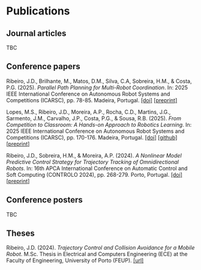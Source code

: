 # Publications

## Journal articles

TBC

<!-- Ribeiro, J.D., Sousa, R.B., Martins, J.G., Aguiar, A.S., Santos, F.N., & Sobreira, H.M. (2025).
_Indoor Benchmark of 3D LiDAR SLAM at iilab – Industry and Innovation Laboratory_.
IEEE Access, 
**<volume>**(<number>):<pages xxx-xxx>.
DOI: [TBC](https://doi.org/TBC).
URL: [TBC](TBC) -->

## Conference papers

Ribeiro, J.D., Brilhante, M., Matos, D.M., Silva, C.A, Sobreira, H.M., & Costa, P.G. (2025).
_Parallel Path Planning for Multi-Robot Coordination_.
In: 2025 IEEE International Conference on Autonomous Robot Systems and Competitions (ICARSC),
pp. 78-85. Madeira, Portugal.
[[doi]](https://doi.org/10.1109/ICARSC65809.2025.10970166)
[[preprint]](https://www.researchgate.net/publication/389781124)

Lopes, M.S., Ribeiro, J.D., Moreira, A.P., Rocha, C.D., Martins, J.G., Sarmento, J.M., Carvalho, J.P., Costa, P.G., & Sousa, R.B. (2025).
_From Competition to Classroom: A Hands-on Approach to Robotics Learning_.
In: 2025 IEEE International Conference on Autonomous Robot Systems and Competitions (ICARSC), 
pp. 170-176. Madeira, Portugal.
[[doi]](https://doi.org/10.1109/ICARSC65809.2025.10970153)
[[github]](https://github.com/5dpo/5dpo_ratf_stem_2025)
[[preprint]](https://doi.org/10.13140/RG.2.2.33785.17769)

Ribeiro, J.D., Sobreira, H.M., & Moreira, A.P. (2024).
_A Nonlinear Model Predictive Control Strategy for Trajectory Tracking of Omnidirectional Robots_.
In: 16th APCA International Conference on Automatic Control and Soft Computing (CONTROLO 2024), 
pp. 268-279. Porto, Portugal.
[[doi]](https://doi.org/10.1007/978-3-031-81724-3_25)
[[preprint]](https://doi.org/10.13140/RG.2.2.34157.91367/1)

## Conference posters

TBC

## Theses

Ribeiro, J.D. (2024).
_Trajectory Control and Collision Avoidance for a Mobile Robot_.
M.Sc. Thesis in
Electrical and Computers Engineering (ECE) at the
Faculty of Engineering, University of Porto (FEUP).
[[url]](https://www.researchgate.net/publication/389701812)
